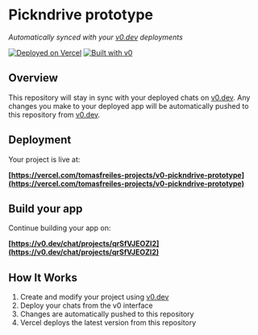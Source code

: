 # Pickndrive prototype

*Automatically synced with your [v0.dev](https://v0.dev) deployments*

[![Deployed on Vercel](https://img.shields.io/badge/Deployed%20on-Vercel-black?style=for-the-badge&logo=vercel)](https://vercel.com/tomasfreiles-projects/v0-pickndrive-prototype)
[![Built with v0](https://img.shields.io/badge/Built%20with-v0.dev-black?style=for-the-badge)](https://v0.dev/chat/projects/qrSfVJEOZl2)

## Overview

This repository will stay in sync with your deployed chats on [v0.dev](https://v0.dev).
Any changes you make to your deployed app will be automatically pushed to this repository from [v0.dev](https://v0.dev).

## Deployment

Your project is live at:

**[https://vercel.com/tomasfreiles-projects/v0-pickndrive-prototype](https://vercel.com/tomasfreiles-projects/v0-pickndrive-prototype)**

## Build your app

Continue building your app on:

**[https://v0.dev/chat/projects/qrSfVJEOZl2](https://v0.dev/chat/projects/qrSfVJEOZl2)**

## How It Works

1. Create and modify your project using [v0.dev](https://v0.dev)
2. Deploy your chats from the v0 interface
3. Changes are automatically pushed to this repository
4. Vercel deploys the latest version from this repository
